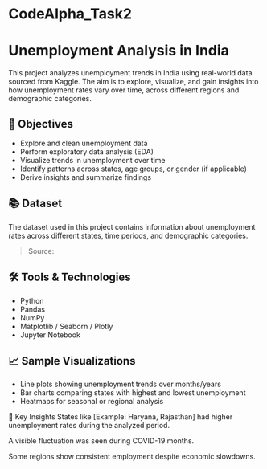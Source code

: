 # CodeAlpha_Task2

# Unemployment Analysis in India

This project analyzes unemployment trends in India using real-world data sourced from Kaggle. The aim is to explore, visualize, and gain insights into how unemployment rates vary over time, across different regions and demographic categories.

## 📌 Objectives

- Explore and clean unemployment data
- Perform exploratory data analysis (EDA)
- Visualize trends in unemployment over time
- Identify patterns across states, age groups, or gender (if applicable)
- Derive insights and summarize findings

## 📚 Dataset

The dataset used in this project contains information about unemployment rates across different states, time periods, and demographic categories.

> Source:

## 🛠️ Tools & Technologies

- Python
- Pandas
- NumPy
- Matplotlib / Seaborn / Plotly
- Jupyter Notebook

## 📈 Sample Visualizations

- Line plots showing unemployment trends over months/years
- Bar charts comparing states with highest and lowest unemployment
- Heatmaps for seasonal or regional analysis

📝 Key Insights
States like [Example: Haryana, Rajasthan] had higher unemployment rates during the analyzed period.

A visible fluctuation was seen during COVID-19 months.

Some regions show consistent employment despite economic slowdowns.
